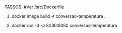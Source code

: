 PASSOS:
#Ver /src/Dockerfile
1) docker image build -t conversao-temperatura .

2) docker run -d -p 8080:8080 conversao-temperatura
